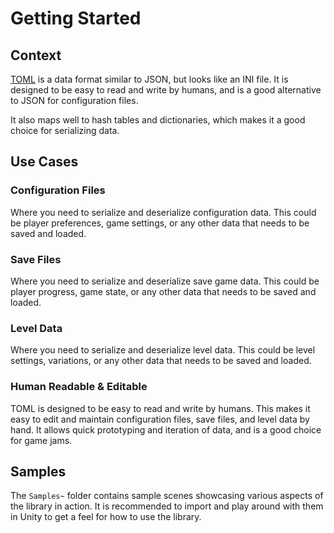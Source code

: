 # Getting Started

## Context

[TOML](https://toml.io/en/) is a data format similar to JSON, but looks like an INI file.
It is designed to be easy to read and write by humans, and is a good alternative to JSON for configuration files.

It also maps well to hash tables and dictionaries, which makes it a good choice for serializing data.

## Use Cases

### Configuration Files

Where you need to serialize and deserialize configuration data.
This could be player preferences, game settings, or any other data that needs to be saved and loaded.

### Save Files

Where you need to serialize and deserialize save game data.
This could be player progress, game state, or any other data that needs to be saved and loaded.

### Level Data

Where you need to serialize and deserialize level data.
This could be level settings, variations, or any other data that needs to be saved and loaded.

### Human Readable & Editable

TOML is designed to be easy to read and write by humans.
This makes it easy to edit and maintain configuration files, save files, and level data by hand.
It allows quick prototyping and iteration of data, and is a good choice for game jams.

## Samples

The `Samples~` folder contains sample scenes showcasing various aspects of the library in action.
It is recommended to import and play around with them in Unity to get a feel for how to use the library.

